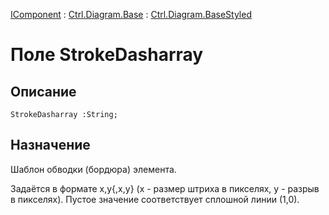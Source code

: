 ﻿---
Link: .Ctrl.Diagram.BaseStyled.@StrokeDasharray
---

[IComponent](topic:Com.Custom.ComClasses.IComponent.Default) :
[Ctrl.Diagram.Base](topic:Com.Custom.ComClasses.Ctrl.Diagram.Base.Default) :
[Ctrl.Diagram.BaseStyled](Default)

# Поле StrokeDasharray

## Описание

    StrokeDasharray :String;

## Назначение

Шаблон обводки (бордюра) элемента.

Задаётся в формате x,y{,x,y} (x - размер штриха в пикселях, y - разрыв в пикселях).
Пустое значение соответствует сплошной линии (1,0).
